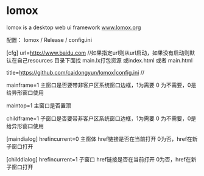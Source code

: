 lomox
=====

lomox is a desktop web ui framework 
www.lomox.org


配置：
lomox / Release / config.ini 

[cfg]
url=http://www.baidu.com //如果指定url则从url启动，如果没有启动则默认在自己resources 目录下面找 main.lx打包资源 或index.html 或者 main.html  

title=https://github.com/caidongyun/lomox|config.ini // 

mainframe=1  主窗口是否要带非客户区系统窗口边框，1为需要 0 为不需要，0是给异形窗口使用

maintop=1 主窗口是否置顶

childframe=1 子窗口是否要带非客户区系统窗口边框，1为需要 0 为不需要，0是给异形窗口使用


[maindialog]
hrefincurrent=0 主窗体 href链接是否在当前打开 0为否，href在新子窗口打开

[childdialog]
hrefincurrent=1 子窗口  href链接是否在当前打开 0为否，href在新子窗口打开

 
